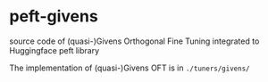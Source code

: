 # peft-givens
source code of (quasi-)Givens Orthogonal Fine Tuning integrated to Huggingface peft library

The implementation of (quasi-)Givens OFT is in ```./tuners/givens/```
